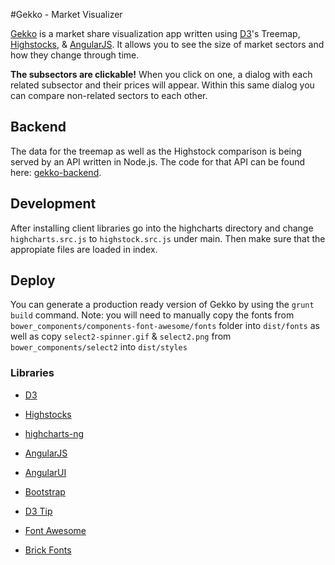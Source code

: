 #Gekko - Market Visualizer

[Gekko][1] is a market share visualization app written using [D3][2]'s Treemap, [Highstocks][3], & [AngularJS][4]. It allows you to see the size of market sectors and how they change through time.

**The subsectors are clickable!** When you click on one, a dialog with each related subsector and their prices will appear. Within this same dialog you can compare non-related sectors to each other.

## Backend
The data for the treemap as well as the Highstock comparison is being served by an API written in Node.js. The code for that API can be found here: [gekko-backend][5].


## Development
After installing client libraries go into the highcharts directory and change `highcharts.src.js` to `highstock.src.js` under main. Then make sure that the appropiate files are loaded in index. 

## Deploy
You can generate a production ready version of Gekko by using the `grunt build` command. Note: you will need to manually copy the fonts from `bower_components/components-font-awesome/fonts` folder into `dist/fonts` as well as copy `select2-spinner.gif` & `select2.png` from `bower_components/select2` into `dist/styles`

### Libraries
- [D3][6]
- [Highstocks][7] 
- [highcharts-ng][8]
- [AngularJS][9]
- [AngularUI][10]
- [Bootstrap][11]
- [D3 Tip][12]
- [Font Awesome][13]
- [Brick Fonts][14] 


  [1]: http://emils.github.io/gekko/
  [2]: https://github.com/mbostock/d3
  [3]: https://github.com/highslide-software/highcharts.com
  [4]: https://github.com/angular/angular.js
  [5]: https://github.com/EmilS/gekko-backend
  [6]: https://github.com/mbostock/d3
  [7]: https://github.com/highslide-software/highcharts.com
  [8]: https://github.com/pablojim/highcharts-ng
  [9]: https://github.com/angular/angular.js
  [10]: http://angular-ui.github.io/
  [11]: http://getbootstrap.com/
  [12]: https://github.com/Caged/d3-tip
  [13]: http://fortawesome.github.io/Font-Awesome/
  [14]: http://brick.im/
